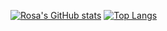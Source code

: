 
[![Rosa's GitHub stats](https://github-readme-stats.vercel.app/api?username=rosatiara&show_icons=true&theme=gotham&count_private=true&border_color=252C2A)](https://github.com/rosatiara)
[![Top Langs](https://github-readme-stats.vercel.app/api/top-langs/?username=rosatiara&layout=compact&theme=gotham)](https://github.com/rosatiara)

<!-- ![](https://hit.yhype.me/github/profile?username=rosatiara) -->
<!-- Here are some ideas to get you started:

- 🔭 I’m currently working on ...
- 🌱 I’m currently learning ...
- 👯 I’m looking to collaborate on ...
- 🤔 I’m looking for help with ...
- 💬 Ask me about ...
- 📫 How to reach me: ...
- 😄 Pronouns: ...
- ⚡ Fun fact: ... -->
<!-- ![](https://komarev.com/ghpvc/?username=rosatiara&color=gray)

![](https://hit.yhype.me/github/profile?user_id=55318172) -->
